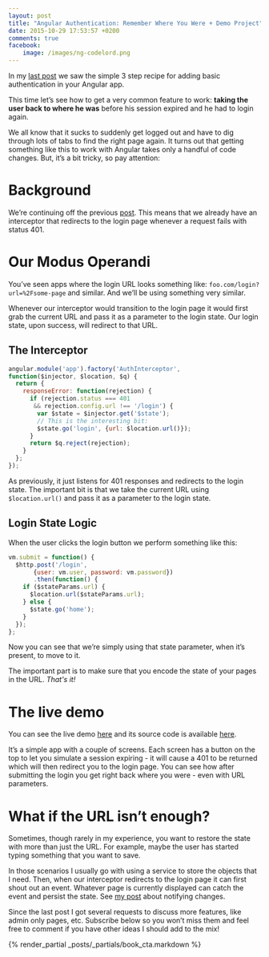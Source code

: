 ```yaml
---
layout: post
title: "Angular Authentication: Remember Where You Were + Demo Project"
date: 2015-10-29 17:53:57 +0200
comments: true
facebook:
    image: /images/ng-codelord.png
---
```


In my [last post](http://www.codelord.net/2015/10/22/angular-authentication-3-step-recipe/) we saw the simple 3 step recipe for adding basic authentication in your Angular app.

This time let’s see how to get a very common feature to work: **taking the user back to where he was** before his session expired and he had to login again.

We all know that it sucks to suddenly get logged out and have to dig through lots of tabs to find the right page again. It turns out that getting something like this to work with Angular takes only a handful of code changes. But, it’s a bit tricky, so pay attention:

# Background

We’re continuing off the previous [post](http://www.codelord.net/2015/10/22/angular-authentication-3-step-recipe/). This means that we already have an interceptor that redirects to the login page whenever a request fails with status 401.

# Our Modus Operandi

You’ve seen apps where the login URL looks something like: `foo.com/login?url=%2Fsome-page` and similar. And we’ll be using something very similar. 

Whenever our interceptor would transition to the login page it would first grab the current URL and pass it as a parameter to the login state. Our login state, upon success, will redirect to that URL.

## The Interceptor

```javascript
angular.module('app').factory('AuthInterceptor',
function($injector, $location, $q) {
  return {
    responseError: function(rejection) {
      if (rejection.status === 401
       && rejection.config.url !== '/login') {
        var $state = $injector.get('$state');
        // This is the interesting bit:
        $state.go('login', {url: $location.url()});
      }
      return $q.reject(rejection);
    }
  };
});
```

As previously, it just listens for 401 responses and redirects to the login state. The important bit is that we take the current URL using `$location.url()` and pass it as a parameter to the login state.

## Login State Logic

When the user clicks the login button we perform something like this:

```javascript
vm.submit = function() {
  $http.post('/login',
       {user: vm.user, password: vm.password})
       .then(function() {
    if ($stateParams.url) {
      $location.url($stateParams.url);
    } else {
      $state.go('home');
    }
  });
};
```

Now you can see that we’re simply using that state parameter, when it’s present, to move to it.

The important part is to make sure that you encode the state of your pages in the URL. *That's it!*

# The live demo

You can see the live demo [here](http://abyx.github.io/angular-basic-authentication-skeleton/) and its source code is available [here](https://github.com/abyx/angular-basic-authentication-skeleton).

It’s a simple app with a couple of screens. Each screen has a button on the top to let you simulate a session expiring - it will cause a 401 to be returned which will then redirect you to the login page. You can see how after submitting the login you get right back where you were - even with URL parameters.

# What if the URL isn’t enough?

Sometimes, though rarely in my experience, you want to restore the state with more than just the URL. For example, maybe the user has started typing something that you want to save.

In those scenarios I usually go with using a service to store the objects that I need. Then, when our interceptor redirects to the login page it can first shout out an event. Whatever page is currently displayed can catch the event and persist the state. See [my post](http://www.codelord.net/2015/05/04/angularjs-notifying-about-changes-from-services-to-controllers/) about notifying changes.

Since the last post I got several requests to discuss more features, like admin only pages, etc. Subscribe below so you won’t miss them and feel free to comment if you have other ideas I should add to the mix!

{% render_partial _posts/_partials/book_cta.markdown %}
